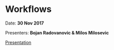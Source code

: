 # Workflows
Date: **30 Nov 2017**

Presenters: **Bojan Radovanovic & Milos Milosevic**

[Presentation](https://gitpitch.com/rbtree/rbt-lectures/2017-11-brmm-workflows)

